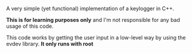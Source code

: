 A very simple (yet functional) implementation of a keylogger in C++.

**This is for learning purposes only** and I'm not responsible for any bad usage of this code.

This code works by getting the user input in a low-level way by using the evdev library. **It only runs with root**
